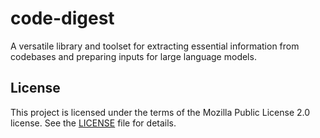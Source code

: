 # code-digest

A versatile library and toolset for extracting essential information from codebases and preparing inputs for large language models.


## License

This project is licensed under the terms of the Mozilla Public License 2.0 license. See the [LICENSE](LICENSE) file for
details.
